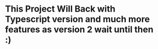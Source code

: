 # This Project Will Back with Typescript version and much more features as version 2 wait until then :)

